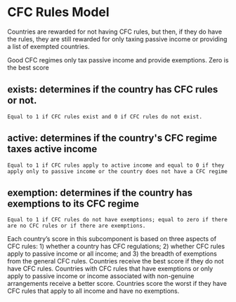 # CFC Rules Model
Countries are rewarded for not having CFC rules, but then, if they do have the rules, they are still rewarded for only taxing passive income or providing a list of exempted countries.

Good CFC regimes only tax passive income and provide exemptions. Zero is the best score

## exists: determines if the country has CFC rules or not.

    Equal to 1 if CFC rules exist and 0 if CFC rules do not exist.

## active: determines if the country's CFC regime taxes active income

    Equal to 1 if CFC rules apply to active income and equal to 0 if they apply only to passive income or the country does not have a CFC regime

## exemption: determines if the country has exemptions to its CFC regime

    Equal to 1 if CFC rules do not have exemptions; equal to zero if there are no CFC rules or if there are exemptions.

Each country’s score in this subcomponent is based on three aspects of CFC rules: 1) whether a country has CFC regulations; 2) whether CFC rules apply to passive income or all income; and 3) the breadth of exemptions from the general CFC rules. Countries receive the best score if they do not have CFC rules. Countries with CFC rules that have exemptions or only apply to passive income or income associated with non-genuine arrangements receive a better score. Countries score the worst if they have CFC rules that apply to all income and have no exemptions.